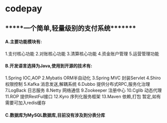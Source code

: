 # codepay
<h2>*****一个简单,轻量级别的支付系统*******</h2>
<h4>A.主要功能模块有:</h4>
	1.支付核心功能
	2.对账核心功能
	3.清算核心功能
	4.资金账户管理
	5.运营管理功能
<h4>B.开发语言选择为Java,使用到开源的技术有:</h4>
     1.Spring             IOC,AOP
     2.Mybatis          ORM半自动化
     3.Spring MVC   封装Servlet
     4.Shiro                权限控制
     5.Kafka               消息发送,解耦系统
     6.Dubbo              提供分布式RPC,服务化治理
     7.LogBack          日志服务
     8.Netty                网络通信
     9.Zookeeper      注册中心
     10.Cglib               动态代理
     11.ROP                 提供RestFul接口
     12.Kyro                 序列化服务框架
     13.Maven             依赖,打包
暂定,如有需要可加入redis缓存
<h4>C.数据库为MySQL数据库,目前没有涉及到分表分库</h4>


